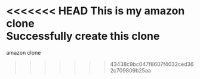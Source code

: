 <<<<<<< HEAD
This is my amazon clone
<br>
Successfully create this clone
=======
amazon clone 

>>>>>>> 43438c9bc047f8607f4032ced362c709809b25aa
